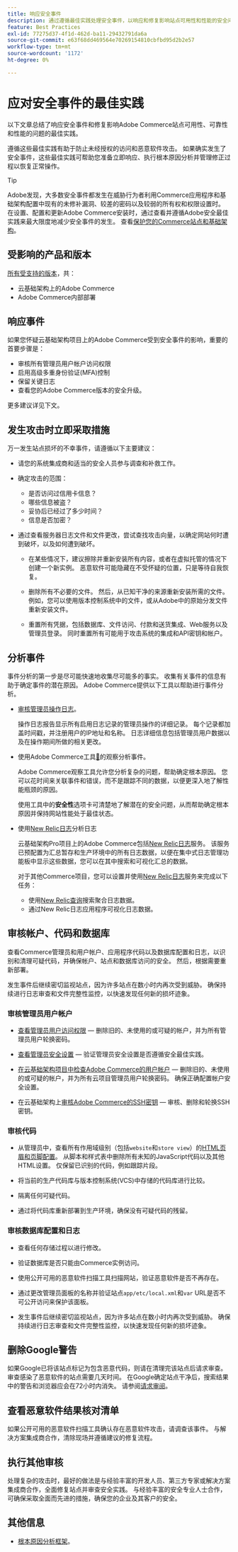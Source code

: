 ```yaml
---
title: 响应安全事件
description: 通过遵循最佳实践处理安全事件，以响应和修复影响站点可用性和性能的安全问题。
feature: Best Practices
exl-id: 77275d37-4f1d-462d-ba11-29432791da6a
source-git-commit: e63f68dd469564e70269154810cbfbd95d2b2e57
workflow-type: tm+mt
source-wordcount: '1172'
ht-degree: 0%

---
```


# 应对安全事件的最佳实践

以下文章总结了响应安全事件和修复影响Adobe Commerce站点可用性、可靠性和性能的问题的最佳实践。

遵循这些最佳实践有助于防止未经授权的访问和恶意软件攻击。 如果确实发生了安全事件，这些最佳实践可帮助您准备立即响应、执行根本原因分析并管理修正过程以恢复正常操作。

>[!TIP]
>
>Adobe发现，大多数安全事件都发生在威胁行为者利用Commerce应用程序和基础架构配置中现有的未修补漏洞、较差的密码以及较弱的所有权和权限设置时。 在设置、配置和更新Adobe Commerce安装时，通过查看并遵循Adobe安全最佳实践来最大限度地减少安全事件的发生。 查看[保护您的Commerce站点和基础架构](../launch/security-best-practices.md)。


## 受影响的产品和版本

[所有受支持的版本](../../../release/versions.md)，共：

- 云基础架构上的Adobe Commerce
- Adobe Commerce内部部署

## 响应事件

如果您怀疑云基础架构项目上的Adobe Commerce受到安全事件的影响，重要的首要步骤是：

- 审核所有管理员用户帐户访问权限
- 启用高级多重身份验证(MFA)控制
- 保留关键日志
- 查看您的Adobe Commerce版本的安全升级。

更多建议详见下文。

## 发生攻击时立即采取措施

万一发生站点损坏的不幸事件，请遵循以下主要建议：

- 请您的系统集成商和适当的安全人员参与调查和补救工作。

- 确定攻击的范围：
   - 是否访问过信用卡信息？
   - 哪些信息被盗？
   - 妥协后已经过了多少时间？
   - 信息是否加密？

- 通过查看服务器日志文件和文件更改，尝试查找攻击向量，以确定网站何时遭到破坏，以及如何遭到破坏。

   - 在某些情况下，建议擦除并重新安装所有内容，或者在虚拟托管的情况下创建一个新实例。 恶意软件可能隐藏在不受怀疑的位置，只是等待自我恢复。

   - 删除所有不必要的文件。 然后，从已知干净的来源重新安装所需的文件。 例如，您可以使用版本控制系统中的文件，或从Adobe中的原始分发文件重新安装文件。

   - 重置所有凭据，包括数据库、文件访问、付款和送货集成、Web服务以及管理员登录。 同时重置所有可能用于攻击系统的集成和API密钥和帐户。

## 分析事件

事件分析的第一步是尽可能快速地收集尽可能多的事实。 收集有关事件的信息有助于确定事件的潜在原因。 Adobe Commerce提供以下工具以帮助进行事件分析。

- [审核管理员操作日志](https://experienceleague.adobe.com/docs/commerce-admin/systems/action-logs/action-log-report.html)。

  操作日志报告显示所有启用日志记录的管理员操作的详细记录。 每个记录都加盖时间戳，并注册用户的IP地址和名称。 日志详细信息包括管理员用户数据以及在操作期间所做的相关更改。

- 使用Adobe Commerce工具[&#128279;](../../../tools/observation-for-adobe-commerce/intro.md)的观察分析事件。

  Adobe Commerce观察工具允许您分析复杂的问题，帮助确定根本原因。 您可以花时间来关联事件和错误，而不是跟踪不同的数据，以便更深入地了解性能瓶颈的原因。

  使用工具中的&#x200B;**安全性**&#x200B;选项卡可清楚地了解潜在的安全问题，从而帮助确定根本原因并保持网站性能处于最佳状态。

- 使用[New Relic日志](https://experienceleague.adobe.com/docs/commerce-cloud-service/user-guide/monitor/new-relic/new-relic-service.html)分析日志

  云基础架构Pro项目上的Adobe Commerce包括[New Relic日志](https://experienceleague.adobe.com/docs/commerce-cloud-service/user-guide/monitor/new-relic/log-management.html)服务。 该服务已预配置为汇总暂存和生产环境中的所有日志数据，以便在集中式日志管理功能板中显示这些数据，您可以在其中搜索和可视化汇总的数据。

  对于其他Commerce项目，您可以设置并使用[New Relic日志](https://docs.newrelic.com/docs/logs/get-started/get-started-log-management/)服务来完成以下任务：
   - 使用[New Relic查询](https://docs.newrelic.com/docs/logs/new-relic-logs/ui-data/query-syntax-logs)搜索聚合日志数据。
   - 通过New Relic日志应用程序可视化日志数据。

## 审核帐户、代码和数据库

查看Commerce管理员和用户帐户、应用程序代码以及数据库配置和日志，以识别和清理可疑代码，并确保帐户、站点和数据库访问的安全。 然后，根据需要重新部署。

发生事件后继续密切监视站点，因为许多站点在数小时内再次受到威胁。 确保持续进行日志审查和文件完整性监控，以快速发现任何新的损坏迹象。

### 审核管理员用户帐户

- [查看管理员用户访问权限](https://experienceleague.adobe.com/docs/commerce-admin/systems/user-accounts/permissions-users-all.html) — 删除旧的、未使用的或可疑的帐户，并为所有管理员用户轮换密码。

- [查看管理员安全设置](https://experienceleague.adobe.com/docs/commerce-admin/systems/security/security-admin.html) — 验证管理员安全设置是否遵循安全最佳实践。

- [在云基础架构项目中检查Adobe Commerce的用户帐户](https://experienceleague.adobe.com/docs/commerce-cloud-service/user-guide/project/user-access.html) — 删除旧的、未使用的或可疑的帐户，并为所有云项目管理员用户轮换密码。 确保正确配置帐户安全设置。

- 在云基础架构上[审核Adobe Commerce的SSH密钥](https://experienceleague.adobe.com/docs/commerce-cloud-service/user-guide/develop/secure-connections.html) — 审核、删除和轮换SSH密钥。

### 审核代码

- 从管理员中，查看所有作用域级别（包括`website`和`store view`）的[HTML页眉和页脚配置](https://experienceleague.adobe.com/docs/commerce-admin/content-design/design/page-setup.html)。 从脚本和样式表中删除所有未知的JavaScript代码以及其他HTML设置。 仅保留已识别的代码，例如跟踪片段。

- 将当前的生产代码库与版本控制系统(VCS)中存储的代码库进行比较。

- 隔离任何可疑代码。

- 通过将代码库重新部署到生产环境，确保没有可疑代码的残留。

### 审核数据库配置和日志

- 查看任何存储过程以进行修改。

- 验证数据库是否只能由Commerce实例访问。

- 使用公开可用的恶意软件扫描工具扫描网站，验证恶意软件是否不再存在。

- 通过更改管理员面板的名称并验证站点`app/etc/local.xml`和`var` URL是否不可公开访问来保护该面板。

- 发生事件后继续密切监视站点，因为许多站点在数小时内再次受到威胁。 确保持续进行日志审查和文件完整性监控，以快速发现任何新的损坏迹象。

## 删除Google警告

如果Google已将该站点标记为包含恶意代码，则请在清理完该站点后请求审查。 审查感染了恶意软件的站点需要几天时间。 在Google确定站点干净后，搜索结果中的警告和浏览器应会在72小时内消失。 请参阅[请求审阅](https://web.dev/articles/request-a-review)。

## 查看恶意软件结果核对清单

如果公开可用的恶意软件扫描工具确认存在恶意软件攻击，请调查该事件。 与解决方案集成商合作，清除现场并遵循建议的修复流程。

## 执行其他审核

处理复杂的攻击时，最好的做法是与经验丰富的开发人员、第三方专家或解决方案集成商合作，全面修复站点并审查安全实践。 与经验丰富的安全专业人士合作，可确保采取全面而先进的措施，确保您的企业及其客户的安全。

## 其他信息

- [根本原因分析框架](https://sansec.io/kb/incident-response/magento-root-cause-analysis)。
